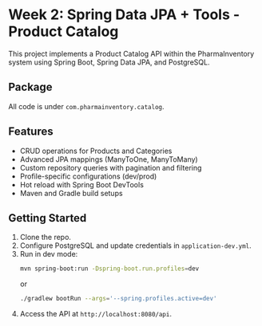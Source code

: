 # Week 2: Spring Data JPA + Tools - Product Catalog

This project implements a Product Catalog API within the PharmaInventory system using Spring Boot, Spring Data JPA, and PostgreSQL.

## Package

All code is under `com.pharmainventory.catalog`.

## Features

- CRUD operations for Products and Categories
- Advanced JPA mappings (ManyToOne, ManyToMany)
- Custom repository queries with pagination and filtering
- Profile-specific configurations (dev/prod)
- Hot reload with Spring Boot DevTools
- Maven and Gradle build setups

## Getting Started

1. Clone the repo.
2. Configure PostgreSQL and update credentials in `application-dev.yml`.
3. Run in dev mode:
   ```bash
   mvn spring-boot:run -Dspring-boot.run.profiles=dev
   ```
   or
   ```bash
   ./gradlew bootRun --args='--spring.profiles.active=dev'
   ```
4. Access the API at `http://localhost:8080/api`.
